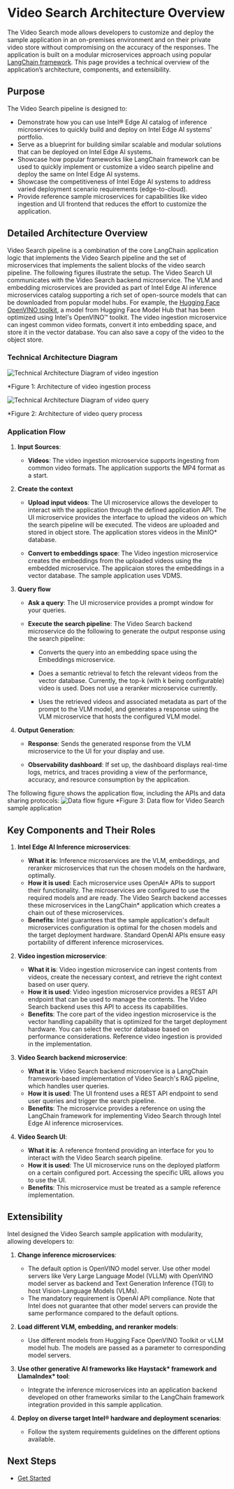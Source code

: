 # Video Search Architecture Overview

The Video Search mode allows developers to customize and deploy the sample application in an on-premises environment and on their private video store without compromising on the accuracy of the responses. The application is built on a modular microservices approach using popular [LangChain framework](https://www.langchain.com/). This page provides a technical overview of the application’s architecture, components, and extensibility.

## Purpose

The Video Search pipeline is designed to:
- Demonstrate how you can use Intel® Edge AI catalog of inference microservices to quickly build and deploy on Intel Edge AI systems' portfolio. 
- Serve as a blueprint for building similar scalable and modular solutions that can be deployed on Intel Edge AI systems.
- Showcase how popular frameworks like LangChain framework can be used to quickly implement or customize a video search pipeline and deploy the same on Intel Edge AI systems.
- Showcase the competitiveness of Intel Edge AI systems to address varied deployment scenario requirements (edge-to-cloud).
- Provide reference sample microservices for capabilities like video ingestion and UI frontend that reduces the effort to customize the application.

## Detailed Architecture Overview
<!--
**User Stories Addressed**:
- **US-7: Understanding the Architecture**  
  - **As a developer**, I want to understand the architecture and components of the application, so that I can identify customization or integration points.

**Acceptance Criteria**:
1. An architectural diagram with labeled components.
2. Descriptions of each component and their roles.
3. How components interact and support extensibility.
-->

Video Search pipeline is a combination of the core LangChain application logic that implements the Video Search pipeline and the set of microservices that implements the salient blocks of the video search pipeline. The following figures illustrate the setup. The Video Search UI communicates with the Video Search backend microservice. The VLM and embedding microservices are provided as part of Intel Edge AI inference microservices catalog supporting a rich set of open-source models that can be downloaded from popular model hubs. For example, the [Hugging Face OpenVINO toolkit](https://huggingface.co/OpenVINO), a model from Hugging Face Model Hub that has been optimized using Intel's OpenVINO™ toolkit. The video ingestion microservice can ingest common video formats, convert it into embedding space, and store it in the vector database. You can also save a copy of the video to the object store.

### Technical Architecture Diagram
![Technical Architecture Diagram of video ingestion](./images/TEAI_VideoSearch_Arch-ingest.png)

*Figure 1: Architecture of video ingestion process

![Technical Architecture Diagram of video query](./images/TEAI_VideoSearch_Arch-query.png)

*Figure 2: Architecture of video query process

### Application Flow
1. **Input Sources**:
   - **Videos**: The video ingestion microservice supports ingesting from common video formats. The application supports the MP4 format as a start. 
   
2. **Create the context**

   - **Upload input videos**: The UI microservice allows the developer to interact with the application through the defined application API. The UI microservice provides the interface to upload the videos on which the search pipeline will be executed. The videos are uploaded and stored in object store. The application stores videos in the MinIO\* database.
   
   - **Convert to embeddings space**: The Video ingestion microservice creates the embeddings from the uploaded videos using the embedded microservice. The applicaion stores the embeddings in a vector database. The sample application uses VDMS.
   
3. **Query flow**

   - **Ask a query**: The UI microservice provides a prompt window for your queries.
   
   - **Execute the search pipeline**: The Video Search backend microservice do the following to generate the output response using the search pipeline:
      - Converts the query into an embedding space using the Embeddings microservice.
	  
      - Does a semantic retrieval to fetch the relevant videos from the vector database. Currently, the top-k (with k being configurable) video is used. Does not use a reranker microservice currently.
	  
      - Uses the retrieved videos and associated metadata as part of the prompt to the VLM model, and generates a response using the VLM microservice that hosts the configured VLM model.
	  
4. **Output Generation**:
   - **Response**: Sends the generated response from the VLM microservice to the UI for your display and use.
   
   - **Observability dashboard**: If set up, the dashboard displays real-time logs, metrics, and traces providing a view of the performance, accuracy, and resource consumption by the application.  

The following figure shows the application flow, including the APIs and data sharing protocols:
![Data flow figure](./images/VideoSearch-request.jpg)
*Figure 3: Data flow for Video Search sample application

## Key Components and Their Roles
<!--
**Guidelines**:
- Provide a short description for each major component.
- Explain how it contributes to the application and its benefits.
-->

1. **Intel Edge AI Inference microservices**:
   - **What it is**: Inference microservices are the VLM, embeddings, and reranker microservices that run the chosen models on the hardware, optimally. 
   - **How it is used**: Each microservice uses OpenAI\* APIs to support their functionality. The microservices are configured to use the required models and are ready. The Video Search backend accesses these microservices in the LangChain\* application which creates a chain out of these microservices.
   - **Benefits**: Intel guarantees that the sample application's default microservices configuration is optimal for the chosen models and the target deployment hardware. Standard OpenAI APIs ensure easy portability of different inference microservices.

2. **Video ingestion microservice**:
   - **What it is**: Video ingestion microservice can ingest contents from videos, create the necessary context, and retrieve the right context based on user query.
   - **How it is used**: Video ingestion microservice provides a REST API endpoint that can be used to manage the contents. The Video Search backend uses this API to access its capabilities.
   - **Benefits**: The core part of the video ingestion microservice is the vector handling capability that is optimized for the target deployment hardware. You can select the vector database based on performance considerations. Reference video ingestion is provided in the implementation.

3. **Video Search backend microservice**:
   - **What it is**: Video Search backend microservice is a LangChain framework-based implementation of Video Search's RAG pipeline, which handles user queries.
   - **How it is used**: The UI frontend uses a REST API endpoint to send user queries and trigger the search pipeline.
   - **Benefits**: The microservice provides a reference on using the LangChain framework for implementing Video Search through Intel Edge AI inference microservices.

4. **Video Search UI**:
   - **What it is**: A reference frontend providing an interface for you to interact with the Video Search search pipeline.
   - **How it is used**: The UI microservice runs on the deployed platform on a certain configured port. Accessing the specific URL allows you to use the UI.
   - **Benefits**: This microservice must be treated as a sample reference implementation.

## Extensibility

Intel designed the Video Search sample application with modularity, allowing developers to:

1. **Change inference microservices**:

   - The default option is OpenVINO model server. Use other model servers like Very Large Language Model (VLLM) with OpenVINO model server as backend and Text Generation Inference (TGI) to host Vision-Language Models (VLMs).
   - The mandatory requirement is OpenAI API compliance. Note that Intel does not guarantee that other model servers can provide the same performance compared to the default options.
   
2. **Load different VLM, embedding, and reranker models**:

   - Use different models from Hugging Face OpenVINO Toolkit or vLLM model hub. The models are passed as a parameter to corresponding model servers.
   
3. **Use other generative AI frameworks like Haystack\* framework and LlamaIndex\* tool**:

   - Integrate the inference microservices into an application backend developed on other frameworks similar to the LangChain framework integration provided in this sample application.
   
4. **Deploy on diverse target Intel® hardware and deployment scenarios**:

   - Follow the system requirements guidelines on the different options available.

## Next Steps

- [Get Started](./get-started.md)